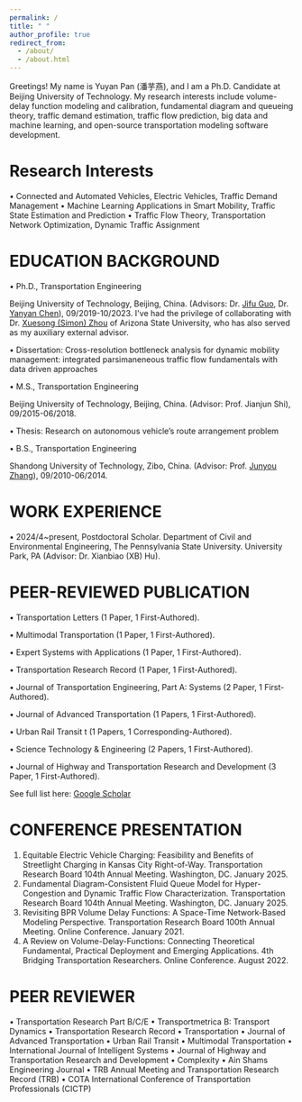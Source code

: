 ```yaml
---
permalink: /
title: " "
author_profile: true
redirect_from: 
  - /about/
  - /about.html
---
```

Greetings! My name is Yuyan Pan (潘芋燕), and I am a Ph.D. Candidate at Beijing University of Technology. My research interests include volume-delay function modeling and calibration, fundamental diagram and queueing theory, traffic demand estimation, traffic flow prediction, big data and machine learning, and open-source transportation modeling software development.

Research Interests
======
• Connected and Automated Vehicles, Electric Vehicles, Traffic Demand Management
• Machine Learning Applications in Smart Mobility, Traffic State Estimation and Prediction
• Traffic Flow Theory, Transportation Network Optimization, Dynamic Traffic Assignment

EDUCATION BACKGROUND
======
• Ph.D., Transportation Engineering

Beijing University of Technology, Beijing, China. (Advisors: Dr. [Jifu Guo](https://www.bjtrc.org.cn/Show/index/cid/14/id/21.html), Dr. [Yanyan Chen](https://facte.bjut.edu.cn/info/1176/1970.htm)), 09/2019-10/2023. I've had the privilege of collaborating with Dr. [Xuesong (Simon) Zhou](https://scholar.google.com/citations?user=nHfUCoUAAAAJ&hl=zh-CN) of Arizona State University, who has also served as my auxiliary external advisor. 

• Dissertation: Cross-resolution bottleneck analysis for dynamic mobility management: integrated parsimaneneous traffic flow fundamentals with data driven approaches

• M.S., Transportation Engineering

Beijing University of Technology, Beijing, China. (Advisor: Prof. Jianjun Shi), 09/2015-06/2018.

• Thesis: Research on autonomous vehicle’s route arrangement problem 

• B.S., Transportation Engineering

Shandong University of Technology, Zibo, China. (Advisor: Prof. [Junyou Zhang](https://jt.sdust.edu.cn/info/1019/1026.htm)), 09/2010-06/2014.

WORK EXPERIENCE
======
• 2024/4~present, Postdoctoral Scholar. Department of Civil and Environmental Engineering, The Pennsylvania State University. University Park, PA (Advisor: Dr. Xianbiao (XB) Hu).

PEER-REVIEWED PUBLICATION
======
• Transportation Letters (1 Paper, 1 First-Authored).

• Multimodal Transportation (1 Paper, 1 First-Authored).

• Expert Systems with Applications (1 Paper, 1 First-Authored).

• Transportation Research Record (1 Paper, 1 First-Authored).

• Journal of Transportation Engineering, Part A: Systems (2 Paper, 1 First-Authored).

• Journal of Advanced Transportation (1 Papers, 1 First-Authored).

• Urban Rail Transit t (1 Papers, 1 Corresponding-Authored).

• Science Technology & Engineering (2 Papers, 1 First-Authored).

• Journal of Highway and Transportation Research and Development (3 Paper, 1 First-Authored).

See full list here: [Google Scholar](https://scholar.google.com/citations?user=4pjS2hYAAAAJ&hl=zh-CN)

CONFERENCE PRESENTATION
======
1.	Equitable Electric Vehicle Charging: Feasibility and Benefits of Streetlight Charging in Kansas City Right-of-Way. Transportation Research Board 104th Annual Meeting. Washington, DC. January 2025.
2.	Fundamental Diagram-Consistent Fluid Queue Model for Hyper-Congestion and Dynamic Traffic Flow Characterization. Transportation Research Board 104th Annual Meeting. Washington, DC. January 2025.
3.	Revisiting BPR Volume Delay Functions: A Space-Time Network-Based Modeling Perspective. Transportation Research Board 100th Annual Meeting. Online Conference. January 2021.
4.	A Review on Volume-Delay-Functions: Connecting Theoretical Fundamental, Practical Deployment and Emerging Applications. 4th Bridging Transportation Researchers. Online Conference. August 2022.

PEER REVIEWER
======
• Transportation Research Part B/C/E
• Transportmetrica B: Transport Dynamics
• Transportation Research Record
• Transportation
• Journal of Advanced Transportation
• Urban Rail Transit
• Multimodal Transportation
• International Journal of Intelligent Systems
• Journal of Highway and Transportation Research and Development
• Complexity
• Ain Shams Engineering Journal
• TRB Annual Meeting and Transportation Research Record (TRB)
• COTA International Conference of Transportation Professionals (CICTP)
